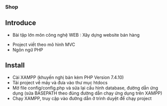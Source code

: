 ### Shop
## Introduce
- Bài tập lớn môn công nghệ WEB : Xây dựng website bán hàng
+ Project viết theo mô hình MVC
+ Ngôn ngữ PHP
## Install
+ Cài XAMPP (khuyến nghị bản kèm PHP Version 7.4.10)
+ Tải project về máy và đưa vào thư mục htdocs
+ Mở file config/config.php và sửa lại cấu hình database, đường dẫn ứng dụng (sửa BASEPATH theo đúng đường dẫn chạy ứng dụng trên XAMPP)
+ Chạy XAMPP, truy cập vào đường dẫn ở trình duyệt để chạy project
